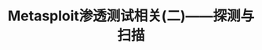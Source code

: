 ---
layout: post
keywords: blog
description: blog
title: "Metasploit渗透测试相关(二)——探测与扫描"
categories: [learning, Metasploit]
tags: [Metasploit,渗透]
group: archive
icon: file-o

---